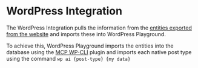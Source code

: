 # WordPress Integration
The WordPress Integration pulls the information from the [entities exported from the website](https://github.com/CMSFreedomOrg/CMSFreedom/blob/documentation/doc/extracting%20entities.md) and imports these into WordPress Playground. 

To achieve this, WordPress Playground imports the entities into the database using the [MCP WP-CLI](https://hackathon.cloudfest.com/project/wp-cli-mcp-host/) plugin and imports each native post type using the command `wp ai {post-type} {my data}`




